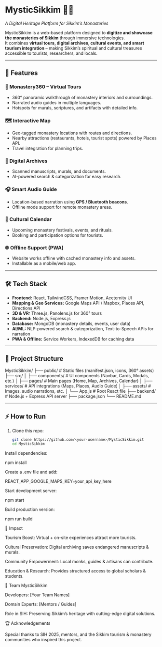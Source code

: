 # MysticSikkim 🌄✨
*A Digital Heritage Platform for Sikkim’s Monasteries*  

MysticSikkim is a web-based platform designed to **digitize and showcase the monasteries of Sikkim** through immersive technologies.  
It combines **virtual tours, digital archives, cultural events, and smart tourism integration** – making Sikkim’s spiritual and cultural treasures accessible to tourists, researchers, and locals.  

---

## 🚀 Features

### 🏯 Monastery360 – Virtual Tours
- 360° panoramic walkthrough of monastery interiors and surroundings.  
- Narrated audio guides in multiple languages.  
- Hotspots for murals, scriptures, and artifacts with detailed info.  

### 🗺️ Interactive Map
- Geo-tagged monastery locations with routes and directions.  
- Nearby attractions (restaurants, hotels, tourist spots) powered by Places API.  
- Travel integration for planning trips.  

### 📜 Digital Archives
- Scanned manuscripts, murals, and documents.  
- AI-powered search & categorization for easy research.  

### 🎧 Smart Audio Guide
- Location-based narration using **GPS / Bluetooth beacons**.  
- Offline mode support for remote monastery areas.  

### 📅 Cultural Calendar
- Upcoming monastery festivals, events, and rituals.  
- Booking and participation options for tourists.  

### 🌐 Offline Support (PWA)
- Website works offline with cached monastery info and assets.  
- Installable as a mobile/web app.  

---

## 🛠️ Tech Stack

- **Frontend:** React, TailwindCSS, Framer Motion, Aceternity UI  
- **Mapping & Geo Services:** Google Maps API / Mapbox, Places API, Directions API  
- **3D & VR:** Three.js, Panolens.js for 360° tours  
- **Backend:** Node.js, Express.js  
- **Database:** MongoDB (monastery details, events, user data)  
- **AI/ML:** NLP-powered search & categorization, Text-to-Speech APIs for narration  
- **PWA & Offline:** Service Workers, IndexedDB for caching data  

---

## 📂 Project Structure
MysticSikkim/
├── public/ # Static files (manifest.json, icons, 360° assets)
├── src/
│ ├── components/ # UI components (Navbar, Cards, Modals, etc.)
│ ├── pages/ # Main pages (Home, Map, Archives, Calendar)
│ ├── services/ # API integrations (Maps, Places, Audio Guide)
│ ├── assets/ # Images, audio narrations, etc.
│ └── App.js # Root React file
├── backend/ # Node.js + Express API server
├── package.json
└── README.md


---

## ⚡ How to Run

1. Clone this repo:
   ```bash
   git clone https://github.com/<your-username>/MysticSikkim.git
   cd MysticSikkim


Install dependencies:

npm install


Create a .env file and add:

REACT_APP_GOOGLE_MAPS_KEY=your_api_key_here


Start development server:

npm start


Build production version:

npm run build

🎯 Impact

Tourism Boost: Virtual + on-site experiences attract more tourists.

Cultural Preservation: Digital archiving saves endangered manuscripts & murals.

Community Empowerment: Local monks, guides & artisans can contribute.

Education & Research: Provides structured access to global scholars & students.

👥 Team MysticSikkim

Developers: [Your Team Names]

Domain Experts: [Mentors / Guides]

Role in SIH: Preserving Sikkim’s heritage with cutting-edge digital solutions.

🏆 Acknowledgements

Special thanks to SIH 2025, mentors, and the Sikkim tourism & monastery communities who inspired this project.
